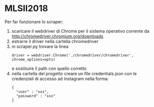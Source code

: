 # MLSII2018
Per far funzionare lo scraper:
  1) scaricare il webdriver di Chrome per il sistema operativo corrente da http://chromedriver.chromium.org/downloads 
  2) estrarre il driver nella cartella chromedriver
  3) in scraper.py trovare la linea 
      ```
      driver = webdriver.Chrome('./chromedriver/chromedriver', chrome_options=opts)
      ```
     e sostituire il path con quello corretto
  4) nella cartella del progetto creare un file credentials.json con le credenziali di accesso ad instagram nella forma:
      ```
      {
        "user" : "xxx",
        "password" : "xxx"
      }
      ```
